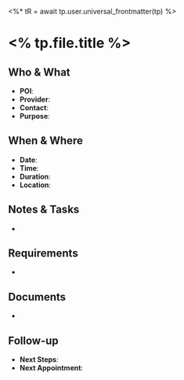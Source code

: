 <%* tR = await tp.user.universal_frontmatter(tp) %>
# <% tp.file.title %>


## Who & What
- **POI**: 
- **Provider**: 
- **Contact**: 
- **Purpose**: 

## When & Where
- **Date**: 
- **Time**: 
- **Duration**: 
- **Location**: 

## Notes & Tasks
- 

## Requirements
- 

## Documents
- 

## Follow-up
- **Next Steps**: 
- **Next Appointment**: 

